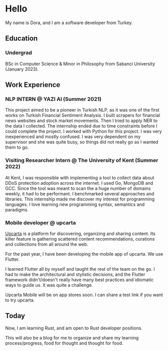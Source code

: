 # Hello

My name is Dora, and I am a software developer from Turkey.

## Education
### Undergrad
BSc in Computer Science & Minor in Philosophy from Sabanci University (January 2023).

## Work Experience
### **NLP INTERN** @ **YAZI AI** (Summer 2021)
This project aimed to be a pioneer in Turkish NLP, as it was one of the first works on Turkish Financial Sentiment Analysis. I built scrapers for financial news websites and stock market movements. Then I tried to apply NER to the data I collected. The internship ended due to time constraints before I could complete the project.
I worked with Python for this project.
I was very inexperienced and mostly confused. I was very dependent on my supervisor and she was quite busy, so things did not really go as I wanted them to go.
### **Visiting Researcher Intern** @ **The University of Kent** (Summer 2022)
At Kent, I was responsible with implementing a tool to collect data about DDoS protection adoption across the internet. I used Go, MongoDB and GCC. 
Since the tool was meant to scan the a huge number of domains weekly, it had to be performant. I benchmarked several approaches and libraries.
This internship made me discover my interest for programming languages. I love learning new programming syntax, semantics and paradigms.
### **Mobile developer** @ **upcarta**
[Upcarta](https://www.upcarta.com/) is a platform for discovering, organizing and sharing content. Its killer feature is gathering scattered content recommendations, curations and collections from all around the web.

For the past year, I have been developing the mobile app of upcarta. We use Flutter.

I learned Flutter all by myself and taught the rest of the team on the go. I had to make the architectural and stylistic decisions, and the Flutter framework didn't/doesn't really have many best practices and idiomatic ways to guide us. It was quite a challenge.

Upcarta Mobile will be on app stores soon. I can share a test link if you want to try upcarta.


## Today

Now, I am learning Rust, and am open to Rust developer positions.

This will also be a blog for me to organize and share my learning process/progress, food for thought and thought for food.